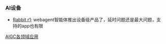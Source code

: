 ### AI设备
- [Rabbit r1](https://www.rabbit.tech/newsroom/introducing-r1): webagent智能体推出设备级产品了，延时问题还是最大问题，支持的app也有限


[AIGC各领域应用](https://github.com/DSXiangLi/DecryptPrompt/blob/main/AIGC%E5%90%84%E9%A2%86%E5%9F%9F%E5%BA%94%E7%94%A8.MD)